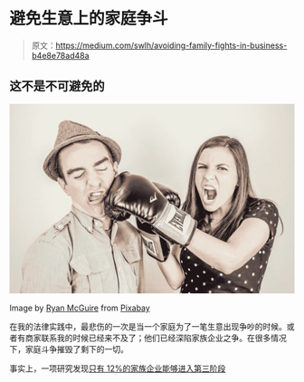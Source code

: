 # 避免生意上的家庭争斗

> 原文：<https://medium.com/swlh/avoiding-family-fights-in-business-b4e8e78ad48a>

## 这不是不可避免的

![](img/3b8203ce204e43364cd93b4300bba2e3.png)

Image by [Ryan McGuire](https://pixabay.com/users/RyanMcGuire-123690/?utm_source=link-attribution&utm_medium=referral&utm_campaign=image&utm_content=238529) from [Pixabay](https://pixabay.com/?utm_source=link-attribution&utm_medium=referral&utm_campaign=image&utm_content=238529)

在我的法律实践中，最悲伤的一次是当一个家庭为了一笔生意出现争吵的时候。或者有商家联系我的时候已经来不及了；他们已经深陷家族企业之争。在很多情况下，家庭斗争摧毁了剩下的一切。

事实上，一项研究发现[只有 12%的家族企业能够进入第三阶段](https://www.deseretnews.com/article/865611637/Most-family-businesses-fail-but-parenting-might-be-their-saving-grace.html)
